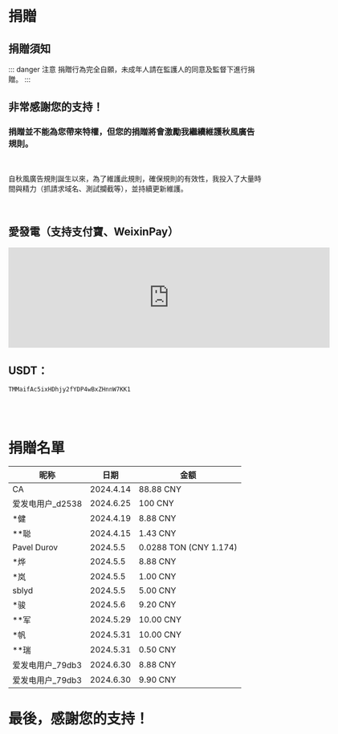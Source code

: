 # 捐贈

## 捐贈須知

::: danger 注意
捐贈行為完全自願，未成年人請在監護人的同意及監督下進行捐贈。
:::

## 非常感謝您的支持！
### 捐贈並不能為您帶來特權，但您的捐贈將會激勵我繼續維護秋風廣告規則。

<br>

自秋風廣告規則誕生以來，為了維護此規則，確保規則的有效性，我投入了大量時間與精力（抓請求域名、測試攔截等），並持續更新維護。

<br>

## 愛發電（支持支付寶、WeixinPay）

<iframe src="https://afdian.com/leaflet?slug=AdsRule" width="640" scrolling="no" height="200" frameborder="0"></iframe>

## USDT：
```USDT-Trc20
TMMaifAc5ixHDhjy2fYDP4wBxZHnnW7KK1
```

<br>
<br>

# 捐贈名單

| 昵称                    | 日期        | 金额            |
|-----------------------|------------|-----------------|
| CA                    | 2024.4.14  | 88.88 CNY       |
| 爱发电用户_d2538       | 2024.6.25  | 100 CNY         |
| *健                   | 2024.4.19  | 8.88 CNY        |
| **聪                  | 2024.4.15  | 1.43 CNY        |
| Pavel Durov           | 2024.5.5   | 0.0288 TON (CNY 1.174) |
| *烨                   | 2024.5.5   | 8.88 CNY        |
| *岚                   | 2024.5.5   | 1.00 CNY        |
| sblyd | 2024.5.5 | 5.00 CNY | 
| *骏                   | 2024.5.6   | 9.20 CNY        |
| **军                  | 2024.5.29  | 10.00 CNY       |
| *帆                   | 2024.5.31  | 10.00 CNY       |
| **瑞                  | 2024.5.31  | 0.50 CNY        |
|爱发电用户_79db3  | 2024.6.30  | 8.88 CNY| 
|爱发电用户_79db3  | 2024.6.30  | 9.90 CNY| 

# 最後，感謝您的支持！